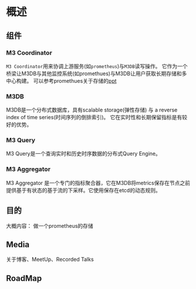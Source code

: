 # 概述

## 组件

### M3 Coordinator
`M3 Coordinator`用来协调上游服务(如`prometheus`)与`M3DB`读写操作。
它作为一个桥梁让M3DB与其他监控系统(如promethues)与M3DB让用户获取长期存储和多中心构建。
可以参考promethues关于存储的[ppt](https://schd.ws/hosted_files/cloudnativeeu2017/73/Integrating%20Long-Term%20Storage%20with%20Prometheus%20-%20CloudNativeCon%20Berlin%2C%20March%2030%2C%202017.pdf)

### M3DB
M3DB是一个分布式数据库，具有scalable storage(弹性存储) 与 a reverse index of time series(时间序列的倒排索引)。
它在实时性和长期保留指标是有较好的优势。


### M3 Query
M3 Query是一个查询实时和历史时序数据的分布式Query Engine。

### M3 Aggregator 
M3 Aggregator 是一个专门的指标聚合器，它在M3DB将metrics保存在节点之前提供基于有状态的基于流的下采样。它使用保存在etcd的动态规则。

## 目的
大概内容： 做一个prometheus的存储

## Media
关于博客、MeetUp、Recorded Talks

## RoadMap









